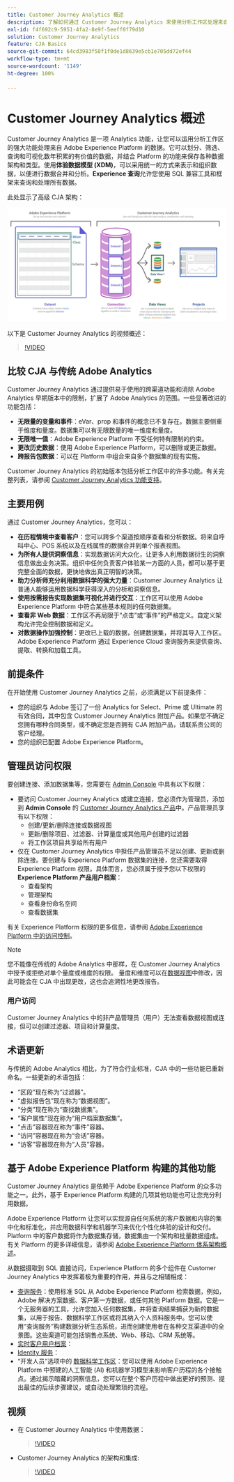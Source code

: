 ```yaml
---
title: Customer Journey Analytics 概述
description: 了解如何通过 Customer Journey Analytics 来使用分析工作区处理来自 Experience Platform 的数据。
exl-id: f4f692c9-5951-4fa2-8e9f-5eeff0f79d10
solution: Customer Journey Analytics
feature: CJA Basics
source-git-commit: 64cd3983f58f1f0de1d8639e5cb1e705dd72ef44
workflow-type: tm+mt
source-wordcount: '1149'
ht-degree: 100%

---
```


# Customer Journey Analytics 概述

Customer Journey Analytics 是一项 Analytics 功能，让您可以运用分析工作区的强大功能处理来自 Adobe Experience Platform 的数据。它可以划分、筛选、查询和可视化数年积累的有价值的数据，并结合 Platform 的功能来保存各种数据架构和类型。使用&#x200B;**体验数据模型 (XDM)**，可以采用统一的方式来表示和组织数据，以便进行数据合并和分析。**Experience 查询**&#x200B;允许您使用 SQL 兼容工具和框架来查询和处理所有数据。

此处显示了高级 CJA 架构：

![架构](assets/cja-architecture.png)

以下是 Customer Journey Analytics 的视频概述：

>[!VIDEO](https://video.tv.adobe.com/v/30090/?quality=12)

## 比较 CJA 与传统 Adobe Analytics

Customer Journey Analytics 通过提供易于使用的跨渠道功能和消除 Adobe Analytics 早期版本中的限制，扩展了 Adobe Analytics 的范围。一些显著改进的功能包括：

* **无限量的变量和事件**：eVar、prop 和事件的概念已不复存在。数据主要侧重于维度和量度。数据集可以有无限数量的唯一维度和量度。
* **无限唯一值**：Adobe Experience Platform 不受任何特有限制的约束。
* **更改历史数据**：使用 Adobe Experience Platform，可以删除或更正数据。
* **跨报告包数据**：可以在 Platform 中组合来自多个数据集的现有实施。

Customer Journey Analytics 的初始版本包括分析工作区中的许多功能。有关完整列表，请参阅 [Customer Journey Analytics 功能支持](/help/getting-started/aa-vs-cja/cja-aa.md)。

## 主要用例

通过 Customer Journey Analytics，您可以：

* **在历程情境中查看客户**：您可以跨多个渠道按顺序查看和分析数据。将来自呼叫中心、POS 系统以及在线属性的数据合并到单个报表视图。
* **为所有人提供洞察信息**：实现数据访问大众化，让更多人利用数据衍生的洞察信息做出业务决策。组织中任何负责客户体验某一方面的人员，都可以基于更完整全面的数据，更快地做出真正明智的决策。
* **助力分析师充分利用数据科学的强大力量**：Customer Journey Analytics 让普通人能够运用数据科学获得深入的分析和洞察信息。
* **使用按需报告实现数据集可视化并进行交互**：工作区可以使用 Adobe Experience Platform 中符合某些基本规则的任何数据集。
* **查看非 Web 数据**：工作区不再局限于“点击”或“事件”的严格定义。自定义架构允许完全控制数据和定义。
* **对数据操作加强控制**：更改已上载的数据，创建数据集，并将其导入工作区。Adobe Experience Platform 通过 Experience Cloud 查询服务来提供查询、提取、转换和加载工具。

## 前提条件

在开始使用 Customer Journey Analytics 之前，必须满足以下前提条件：

* 您的组织与 Adobe 签订了一份 Analytics for Select、Prime 或 Ultimate 的有效合同，其中包含 Customer Journey Analytics 附加产品。如果您不确定您拥有哪种合同类型，或不确定您是否拥有 CJA 附加产品，请联系贵公司的客户经理。
* 您的组织已配置 Adobe Experience Platform。

## 管理员访问权限

要创建连接、添加数据集等，您需要在 [Admin Console](https://adminconsole.adobe.com/enterprise/) 中具有以下权限：

* 要访问 Customer Journey Analytics 或建立连接，您必须作为管理员，添加到 **Admin Console** 的 [Customer Journey Analytics 产品](https://adminconsole.adobe.com/enterprise/)中。产品管理员享有以下权限：
   * 创建/更新/删除连接或数据视图
   * 更新/删除项目、过滤器、计算量度或其他用户创建的过滤器
   * 将工作区项目共享给所有用户
* 仅在 Customer Journey Analytics 中担任产品管理员不足以创建、更新或删除连接。要创建与 Experience Platform 数据集的连接，您还需要取得 Experience Platform 权限。具体而言，您必须属于授予您以下权限的 **Experience Platform 产品用户档案**：
   * 查看架构
   * 管理架构
   * 查看身份命名空间
   * 查看数据集

有关 Experience Platform 权限的更多信息，请参阅 [Adobe Experience Platform 中的访问控制](https://experienceleague.adobe.com/docs/experience-platform/access-control/home.html)。

>[!NOTE]
>
>您不能像在传统的 Adobe Analytics 中那样，在 Customer Journey Analytics 中授予或拒绝对单个量度或维度的权限。 量度和维度可以在[数据视图](/help/data-views/data-views.md)中修改，因此可能会在 CJA 中出现更改，这也会追溯性地更改报告。

### 用户访问

Customer Journey Analytics 中的非产品管理员（用户）无法查看数据视图或连接，但可以创建过滤器、项目和计算量度。

## 术语更新

与传统的 Adobe Analytics 相比，为了符合行业标准，CJA 中的一些功能已重新命名。一些更新的术语包括：

* “区段”现在称为“过滤器”。
* “虚拟报告包”现在称为“数据视图”。
* “分类”现在称为“查找数据集”。
* “客户属性”现在称为“用户档案数据集”。
* “点击”容器现在称为“事件”容器。
* “访问”容器现在称为“会话”容器。
* “访客”容器现在称为“人员”容器。

## 基于 Adobe Experience Platform 构建的其他功能

Customer Journey Analytics 是依赖于 Adobe Experience Platform 的众多功能之一。此外，基于 Experience Platform 构建的几项其他功能也可让您充分利用数据。

Adobe Experience Platform 让您可以实现源自任何系统的客户数据和内容的集中化和标准化，并应用数据科学和机器学习来优化个性化体验的设计和交付。Platform 中的客户数据将作为数据集存储，数据集由一个架构和批量数据组成。有关 Platform 的更多详细信息，请参阅 [Adobe Experience Platform 体系架构概述](https://experienceleague.adobe.com/docs/platform-learn/tutorials/intro-to-platform/basic-architecture.html)。

从数据摄取到 SQL 直接访问，Experience Platform 的多个组件在 Customer Journey Analytics 中发挥着极为重要的作用，并且与之相辅相成：

* [查询服务](https://experienceleague.adobe.com/docs/experience-platform/query/home.html)：使用标准 SQL 从 Adobe Experience Platform 检索数据，例如，Adobe 解决方案数据、客户第一方数据，或任何其他 Platform 数据。它是一个无服务器的工具，允许您加入任何数据集，并将查询结果捕获为新的数据集，以用于报告、数据科学工作区或将其纳入个人资料服务中。您可以使用“查询服务”构建数据分析生态系统，进而创建使用者在各种交互渠道中的全景图。这些渠道可能包括销售点系统、Web、移动、CRM 系统等。
* [实时客户用户档案](https://experienceleague.adobe.com/docs/experience-platform/profile/home.html)：
* [Identity 服务](https://experienceleague.adobe.com/docs/experience-platform/identity/home.html)：
* “开发人员”选项中的 [数据科学工作区](https://experienceleague.adobe.com/docs/experience-platform/data-science-workspace/home.html)：您可以使用 Adobe Experience Platform 中预建的人工智能 (AI) 和机器学习模型来影响客户历程的各个接触点。通过揭示暗藏的洞察信息，您可以在整个客户历程中做出更好的预测、提出最佳的后续步骤建议，或自动处理繁琐的流程。

## 视频

* 在 Customer Journey Analytics 中使用数据：

   >[!VIDEO](https://video.tv.adobe.com/v/32112/?quality=12)

* Customer Journey Analytics 的架构和集成:

   >[!VIDEO](https://video.tv.adobe.com/v/32483/?quality=12)

